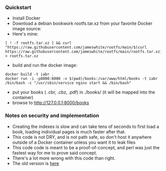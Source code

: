### Quickstart

  - Install Docker
  - Download a debian bookwork rootfs.tar.xz from your favorite Docker image source:
  - Here's mine:
```
[ ! -f rootfs.tar.xz ] && curl "https://raw.githubusercontent.com/jameswhite/rootfs/main/$(curl https://raw.githubusercontent.com/jameswhite/rootfs/main/rootfs.tar.xz)" > rootfs.tar.xz
```
  - build and run the docker image:
```
docker build -t iabr .
docker run -i -p8000:8000 -v $(pwd)/books:/var/www/html/books -t iabr /bin/bash -c "/usr/sbin/service nginx start && /bin/bash"
```
  - put your books ( .cbr, .cbz, .pdf) in ./books/ (it will be mapped into the container)
  - browse to http://127.0.0.1:8000/books

### Notes on security and implementation
  - Creating the indexes is slow and can take tens of seconds to first load a book, loading individual pages is much faster after that.
  - This code is not DRY, and is not path safe, so don't host it anywhere outside of a Docker container unless you want it to leak files
  - This code code is meant to be a proof-of-concept, and perl was just the fastest way for me to prove said concept.
  - There's a lot more wrong with this code than right.
  - The old version is [here](https://github.com/jameswhite/iabr/tree/9aa19ddcf9c75f47a00f782ebb29d1017aeb43b8)
